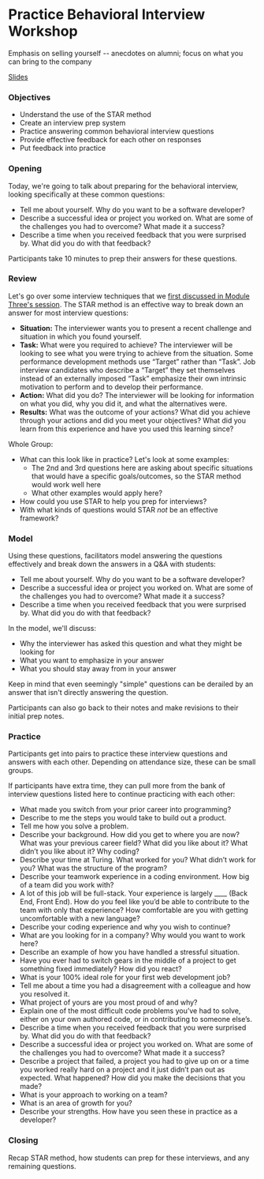 # Practice Behavioral Interview Workshop

Emphasis on selling yourself -- anecdotes on alumni; focus on what you can bring to the company

[Slides](https://docs.google.com/presentation/d/1OgKR2tBd3E-Sd6B1lpmJYr5Dx1LdFR_YzGQttKHZj64/edit?usp=sharing)

### Objectives
* Understand the use of the STAR method
* Create an interview prep system
* Practice answering common behavioral interview questions
* Provide effective feedback for each other on responses
* Put feedback into practice

### Opening
Today, we're going to talk about preparing for the behavioral interview, looking specifically at these common questions:

* Tell me about yourself. Why do you want to be a software developer?
* Describe a successful idea or project you worked on. What are some of the challenges you had to overcome? What made it a success?
* Describe a time when you received feedback that you were surprised by. What did you do with that feedback?

Participants take 10 minutes to prep their answers for these questions.

### Review
Let's go over some interview techniques that we [first discussed in Module Three's session](/module_three/interview_workshop.md). The STAR method is an effective way to break down an answer for most interview questions:

* **Situation:** The interviewer wants you to present a recent challenge and situation in which you found yourself.
* **Task:** What were you required to achieve? The interviewer will be looking to see what you were trying to achieve from the situation. Some performance development methods use “Target” rather than “Task”. Job interview candidates who describe a “Target” they set themselves instead of an externally imposed “Task” emphasize their own intrinsic motivation to perform and to develop their performance.
* **Action:** What did you do? The interviewer will be looking for information on what you did, why you did it, and what the alternatives were.
* **Results:** What was the outcome of your actions? What did you achieve through your actions and did you meet your objectives? What did you learn from this experience and have you used this learning since?

Whole Group:
* What can this look like in practice? Let's look at some examples:
    * The 2nd and 3rd questions here are asking about specific situations that would have a specific goals/outcomes, so the STAR method would work well here
    * What other examples would apply here?
* How could you use STAR to help you prep for interviews?
* With what kinds of questions would STAR *not* be an effective framework?
   
### Model
Using these questions, facilitators model answering the questions effectively and break down the answers in a Q&A with students:

* Tell me about yourself. Why do you want to be a software developer?
* Describe a successful idea or project you worked on. What are some of the challenges you had to overcome? What made it a success?
* Describe a time when you received feedback that you were surprised by. What did you do with that feedback?

In the model, we'll discuss:

* Why the interviewer has asked this question and what they might be looking for
* What you want to emphasize in your answer
* What you should stay away from in your answer

Keep in mind that even seemingly "simple" questions can be derailed by an answer that isn't directly answering the question. 

Participants can also go back to their notes and make revisions to their initial prep notes.

### Practice
Participants get into pairs to practice these interview questions and answers with each other. Depending on attendance size, these can be small groups. 

If participants have extra time, they can pull more from the bank of interview questions listed here to continue practicing with each other:

* What made you switch from your prior career into programming? 
* Describe to me the steps you would take to build out a product.
* Tell me how you solve a problem.
* Describe your background. How did you get to where you are now? What was your previous career field? What did you like about it? What didn’t you like about it? Why coding? 
* Describe your time at Turing. What worked for you? What didn’t work for you? What was the structure of the program?
* Describe your teamwork experience in a coding environment. How big of a team did you work with?
* A lot of this job will be full-stack. Your experience is largely ____ (Back End, Front End). How do you feel like you’d be able to contribute to the team with only that experience? How comfortable are you with getting uncomfortable with a new language?
* Describe your coding experience and why you wish to continue?
* What are you looking for in a company? Why would you want to work here?
* Describe an example of how you have handled a stressful situation.
* Have you ever had to switch gears in the middle of a project to get something fixed immediately? How did you react?
* What is your 100% ideal role for your first web development job?
* Tell me about a time you had a disagreement with a colleague and how you resolved it.
* What project of yours are you most proud of and why? 
* Explain one of the most difficult code problems you’ve had to solve, either on your own authored code, or in contributing to someone else’s.
* Describe a time when you received feedback that you were surprised by. What did you do with that feedback?
* Describe a successful idea or project you worked on. What are some of the challenges you had to overcome? What made it a success?
* Describe a project that failed, a project you had to give up on or a time you worked really hard on a project and it just didn’t pan out as expected. What happened? How did you make the decisions that you made?
* What is your approach to working on a team?
* What is an area of growth for you?
* Describe your strengths. How have you seen these in practice as a developer?

### Closing
Recap STAR method, how students can prep for these interviews, and any remaining questions. 

